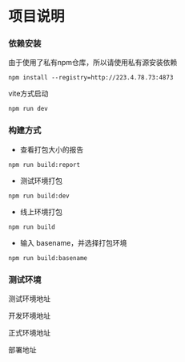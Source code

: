 # 项目说明
### 依赖安装

由于使用了私有npm仓库，所以请使用私有源安装依赖
```
npm install --registry=http://223.4.78.73:4873
```

vite方式启动
```
npm run dev
```

### 构建方式

- 查看打包大小的报告

```
npm run build:report
```

- 测试环境打包

```
npm run build:dev
```

- 线上环境打包

```
npm run build
```

- 输入 basename，并选择打包环境

```
npm run build:basename
```

### 测试环境

测试环境地址

开发环境地址

正式环境地址

部署地址
